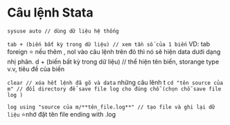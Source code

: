 # Câu lệnh Stata

`sysuse auto // dùng dữ liệu hệ thống` 

`tab + (biến bất kỳ trong dữ liệu) // xem tần số của 1 biến`
VD: tab foreign
  ⭐ nếu thêm , nol vào câu lệnh trên đó thì nó sẽ hiện data dưới dạng nhị phân.
d + (biến bất kỳ trong dữ liệu) // thể hiện tên biến, storange type v.v, tiêu đề của biến

`clear // xóa hết lệnh đã gõ và data`
những câu lênh t
`cd "tên source của m" // đổi directory để save file log cho đúng chỗ (chọn chỗ save file log )`

`log using "source của m/**tên_file.log**" // tạo file và ghi lại dữ liệu`
⭐nhớ đặt tên file ending with .log


